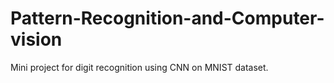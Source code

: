 # Pattern-Recognition-and-Computer-vision
Mini project for digit recognition using CNN on MNIST dataset.
